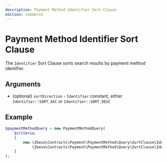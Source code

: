 ```yaml
---
description: Payment Method Identifier Sort Clause
edition: commerce
---
```


# Payment Method Identifier Sort Clause

The `Identifier` Sort Clause sorts search results by payment method identifier.

## Arguments

- (optional) `sortDirection` - `Identifier` constant, either `Identifier::SORT_ASC` or `Identifier::SORT_DESC`

## Example

``` php
$paymentMethodQuery = new PaymentMethodQuery(
    $criteria,
    [
        new \Ibexa\Contracts\Payment\PaymentMethod\Query\SortClause\Identifier(
            \Ibexa\Contracts\Payment\PaymentMethod\Query\SortClause\Identifier::SORT_ASC)
    ]
);
```
